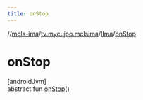 ```yaml
---
title: onStop
---
```

//[mcls-ima](../../../index.html)/[tv.mycujoo.mclsima](../index.html)/[IIma](index.html)/[onStop](on-stop.html)



# onStop



[androidJvm]\
abstract fun [onStop](on-stop.html)()




